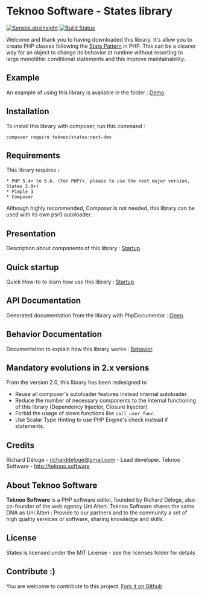 Teknoo Software - States library
================================

[![SensioLabsInsight](https://insight.sensiolabs.com/projects/119ff38f-0b64-4100-8e1f-ff55d7be857a/mini.png)](https://insight.sensiolabs.com/projects/119ff38f-0b64-4100-8e1f-ff55d7be857a) [![Build Status](https://travis-ci.org/TeknooSoftware/states.svg?branch=master)](https://travis-ci.org/TeknooSoftware/states)

Welcome and thank you to having downloaded this library.
It's allow you to create PHP classes following the [State Pattern](http://en.wikipedia.org/wiki/State_pattern) in PHP.
This can be a cleaner way for an object to change its behavior at runtime without resorting to large monolithic conditional statements and this improve maintainability.

Example
-------
An example of using this library is available in the folder : [Demo](demo/demo_article.php).

Installation
------------
To install this library with composer, run this command :

    composer require teknoo/states:next-dev

Requirements
------------
This library requires :

    * PHP 5.4+ to 5.6. (For PHP7+, please to use the next major version, States 2.0+)
    * Pimple 3
    * Composer

Although highly recommended, Composer is not needed, this library can be used with its own psr0 autoloader.

Presentation
------------
Description about components of this library : [Startup](docs/howto/details.md).

Quick startup
-------------
Quick How-to to learn how use this library : [Startup](docs/howto/quick-startup.md).

API Documentation
-----------------
Generated documentation from the library with PhpDocumentor : [Open](https://cdn.rawgit.com/TeknooSoftware/states/master/docs/api/index.html).

Behavior Documentation
----------------------
Documentation to explain how this library works : [Behavior](docs/howto/behavior.md).

Mandatory evolutions in 2.x versions
------------------------------------

From the version 2.0, this library has been redesigned to
* Reuse all composer's autoloader features instead internal autoloader.
* Reduce the number of necessary components to the internal functioning of this library (Dependency Injector, Closure Injector).
* Forbid the usage of slows functions like `call_user_func`.
* Use Scalar Type Hinting to use PHP Engine's check instead if statements.

Credits
-------
Richard Déloge - <richarddeloge@gmail.com> - Lead developer.
Teknoo Software - <http://teknoo.software>

About Teknoo Software
---------------------
**Teknoo Software** is a PHP software editor, founded by Richard Déloge, also co-founder of the web agency Uni Alteri.
Teknoo Software shares the same DNA as Uni Alteri : Provide to our partners and to the community a set of high quality services or software, sharing knowledge and skills.

License
-------
States is licensed under the MIT License - see the licenses folder for details

Contribute :)
-------------

You are welcome to contribute to this project. [Fork it on Github](CONTRIBUTING.md)
